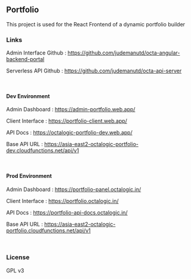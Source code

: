 ## Portfolio

This project is used for the React Frontend of a dynamic portfolio builder
<br/>

### Links

Admin Interface Github : https://github.com/judemanutd/octa-angular-backend-portal

Serverless API Github : https://github.com/judemanutd/octa-api-server

<br/>

#### Dev Environment

Admin Dashboard : https://admin-portfolio.web.app/

Client Interface : https://portfolio-client.web.app/

API Docs : https://octalogic-portfolio-dev.web.app/

Base API URL : https://asia-east2-octalogic-portfolio-dev.cloudfunctions.net/api/v1

<br/>

#### Prod Environment

Admin Dashboard : https://portfolio-panel.octalogic.in/

Client Interface : https://portfolio.octalogic.in/

API Docs : https://portfolio-api-docs.octalogic.in/

Base API URL : https://asia-east2-octalogic-portfolio.cloudfunctions.net/api/v1

<br/>

### License

GPL v3
